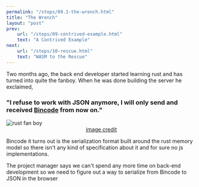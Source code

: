 ```yaml
---
permalink: "/steps/09.1-the-wrench.html"
title: "The Wrench"
layout: "post"
prev: 
    url: "/steps/09-contrived-example.html"
    text: "A Contrived Example"
next: 
    url: "/steps/10-rescue.html"
    text: "WASM to the Rescue"
---
```


<div class="describe">
<p>Two months ago, the back end developer started learning rust and has turned into quite the fanboy. When he was done building the server he exclaimed,</p>
<h3>"I refuse to work with JSON anymore, I will only send and received <a href="https://github.com/TyOverby/bincode">Bincode</a> from now on."</h3>
</div>
<img src="{{"/assets/img/fan.boy.jpg" | relative_url}}" alt="rust fan boy" style="margin:auto;display:block;max-height:600px;">
<a href="https://www.dragoart.com/tuts/3423/1/1/how-to-draw-chum-chum-from-fanboy-and-chum-chum.htm" style="display:block;margin:auto;text-align:center;">image credit</a>
<div class="explain">
<p>Bincode it turns out is the serialization format built around the rust memory model so there isn't any kind of specification about it and for sure no js implementations.</p>
<p>The project manager says we can't spend any more time on back-end development so we need to figure out a way to serialize from Bincode to JSON in the browser</p>
</div>